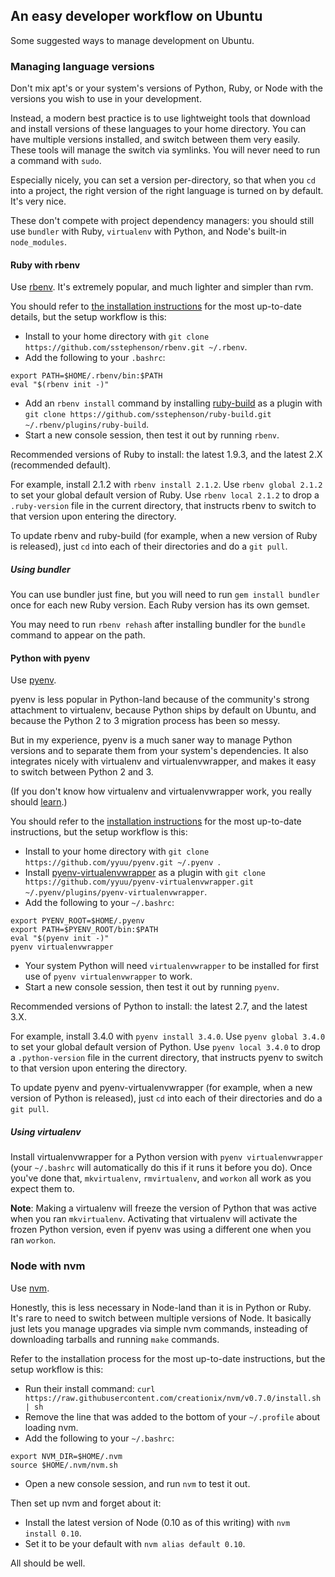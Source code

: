 ## An easy developer workflow on Ubuntu

Some suggested ways to manage development on Ubuntu.

### Managing language versions

Don't mix apt's or your system's versions of Python, Ruby, or Node with the versions you wish to use in your development.

Instead, a modern best practice is to use lightweight tools that download and install versions of these languages to your home directory. You can have multiple versions installed, and switch between them very easily. These tools will manage the switch via symlinks. You will never need to run a command with `sudo`.

Especially nicely, you can set a version per-directory, so that when you `cd` into a project, the right version of the right language is turned on by default. It's very nice.

These don't compete with project dependency managers: you should still use `bundler` with Ruby, `virtualenv` with Python, and Node's built-in `node_modules`.

#### Ruby with rbenv

Use [rbenv](https://github.com/sstephenson/rbenv). It's extremely popular, and much lighter and simpler than rvm.

You should refer to [the installation instructions](https://github.com/sstephenson/rbenv#basic-github-checkout) for the most up-to-date details, but the setup workflow is this:

* Install to your home directory with `git clone https://github.com/sstephenson/rbenv.git ~/.rbenv`.
* Add the following to your `.bashrc`:

```
export PATH=$HOME/.rbenv/bin:$PATH
eval "$(rbenv init -)"
```

* Add an `rbenv install` command by installing [ruby-build](https://github.com/sstephenson/ruby-build) as a plugin with `git clone https://github.com/sstephenson/ruby-build.git ~/.rbenv/plugins/ruby-build`.
* Start a new console session, then test it out by running `rbenv`.

Recommended versions of Ruby to install: the latest 1.9.3, and the latest 2.X (recommended default).

For example, install 2.1.2 with `rbenv install 2.1.2`. Use `rbenv global 2.1.2` to set your global default version of Ruby. Use `rbenv local 2.1.2` to drop a `.ruby-version` file in the current directory, that instructs rbenv to switch to that version upon entering the directory.

To update rbenv and ruby-build (for example, when a new version of Ruby is released), just `cd` into each of their directories and do a `git pull`.

##### Using bundler

You can use bundler just fine, but you will need to run `gem install bundler` once for each new Ruby version. Each Ruby version has its own gemset.

You may need to run `rbenv rehash` after installing bundler for the `bundle` command to appear on the path.

#### Python with pyenv

Use [pyenv](https://github.com/yyuu/pyenv).

pyenv is less popular in Python-land because of the community's strong attachment to virtualenv, because Python ships by default on Ubuntu, and because the Python 2 to 3 migration process has been so messy.

But in my experience, pyenv is a much saner way to manage Python versions and to separate them from your system's dependencies. It also integrates nicely with virtualenv and virtualenvwrapper, and makes it easy to switch between Python 2 and 3.

(If you don't know how virtualenv and virtualenvwrapper work, you really should [learn](http://virtualenvwrapper.readthedocs.org/en/latest/).)

You should refer to the [installation instructions](https://github.com/yyuu/pyenv#basic-github-checkout) for the most up-to-date instructions, but the setup workflow is this:

* Install to your home directory with `git clone https://github.com/yyuu/pyenv.git ~/.pyenv `.
* Install [pyenv-virtualenvwrapper](https://github.com/yyuu/pyenv-virtualenvwrapper) as a plugin with `git clone https://github.com/yyuu/pyenv-virtualenvwrapper.git ~/.pyenv/plugins/pyenv-virtualenvwrapper`.
* Add the following to your `~/.bashrc`:

```
export PYENV_ROOT=$HOME/.pyenv
export PATH=$PYENV_ROOT/bin:$PATH
eval "$(pyenv init -)"
pyenv virtualenvwrapper
```

* Your system Python will need `virtualenvwrapper` to be installed for first use of `pyenv virtualenvwrapper` to work.
* Start a new console session, then test it out by running `pyenv`.

Recommended versions of Python to install: the latest 2.7, and the latest 3.X.

For example, install 3.4.0 with `pyenv install 3.4.0`. Use `pyenv global 3.4.0` to set your global default version of Python. Use `pyenv local 3.4.0` to drop a `.python-version` file in the current directory, that instructs pyenv to switch to that version upon entering the directory.

To update pyenv and pyenv-virtualenvwrapper (for example, when a new version of Python is released), just `cd` into each of their directories and do a `git pull`.

##### Using virtualenv

Install virtualenvwrapper for a Python version with `pyenv virtualenvwrapper` (your `~/.bashrc` will automatically do this if it runs it before you do). Once you've done that, `mkvirtualenv`, `rmvirtualenv`, and `workon` all work as you expect them to.

**Note**: Making a virtualenv will freeze the version of Python that was active when you ran `mkvirtualenv`. Activating that virtualenv will activate the frozen Python version, even if pyenv was using a different one when you ran `workon`.

### Node with nvm

Use [nvm](https://github.com/creationix/nvm).

Honestly, this is less necessary in Node-land than it is in Python or Ruby. It's rare to need to switch between multiple versions of Node. It basically just lets you manage upgrades via simple nvm commands, insteading of downloading tarballs and running `make` commands.

Refer to the installation process for the most up-to-date instructions, but the setup workflow is this:

* Run their install command: `curl https://raw.githubusercontent.com/creationix/nvm/v0.7.0/install.sh | sh`
* Remove the line that was added to the bottom of your `~/.profile` about loading nvm.
* Add the following to your `~/.bashrc`:

```
export NVM_DIR=$HOME/.nvm
source $HOME/.nvm/nvm.sh
```

* Open a new console session, and run `nvm` to test it out.

Then set up nvm and forget about it:

* Install the latest version of Node (0.10 as of this writing) with `nvm install 0.10`.
* Set it to be your default with `nvm alias default 0.10`.

All should be well.
